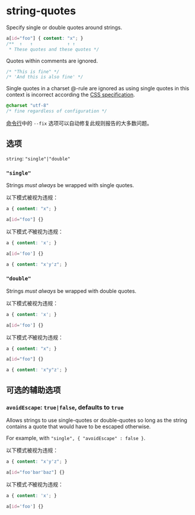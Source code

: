 # string-quotes

Specify single or double quotes around strings.

```css
a[id="foo"] { content: "x"; }
/**  ↑   ↑             ↑ ↑
 * These quotes and these quotes */
```

Quotes within comments are ignored.


```css
/* "This is fine" */
/* 'And this is also fine' */
```

Single quotes in a charset @-rule are ignored as using single quotes in this context is incorrect according the [CSS specification](https://www.w3.org/TR/CSS2/syndata.html#x57).

```css
@charset "utf-8"
/* fine regardless of configuration */
```

[命令行](../../../docs/user-guide/cli.md#自动修复错误)中的 `--fix` 选项可以自动修复此规则报告的大多数问题。

## 选项

`string`: `"single"|"double"`

### `"single"`

Strings *must always* be wrapped with single quotes.

以下模式被视为违规：

```css
a { content: "x"; }
```

```css
a[id="foo"] {}
```

以下模式*不*被视为违规：

```css
a { content: 'x'; }
```

```css
a[id='foo'] {}
```

```css
a { content: "x'y'z"; }
```

### `"double"`

Strings *must always* be wrapped with double quotes.

以下模式被视为违规：

```css
a { content: 'x'; }
```

```css
a[id='foo'] {}
```

以下模式*不*被视为违规：

```css
a { content: "x"; }
```

```css
a[id="foo"] {}
```

```css
a { content: 'x"y"z'; }
```

## 可选的辅助选项

### `avoidEscape`: `true|false`, defaults to `true`

Allows strings to use single-quotes or double-quotes so long as the string contains a quote that would have to be escaped otherwise.

For example, with `"single", { "avoidEscape" : false }`.

以下模式被视为违规：

```css
a { content: "x'y'z"; }
```

```css
a[id="foo'bar'baz"] {}
```

以下模式*不*被视为违规：

```css
a { content: 'x'; }
```

```css
a[id='foo'] {}
```
